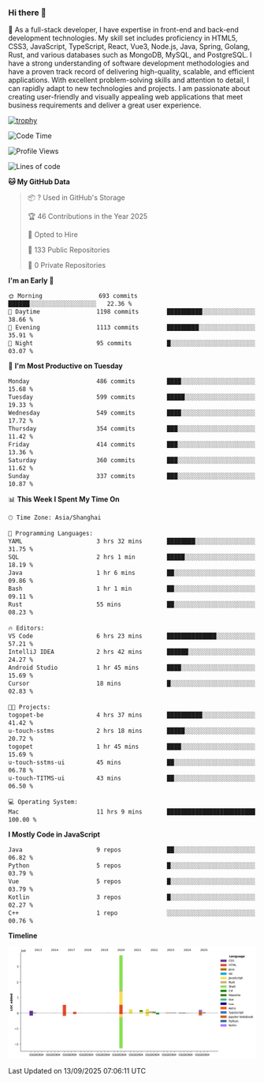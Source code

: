 ### Hi there 👋

🌱 As a full-stack developer, I have expertise in front-end and back-end development technologies. My skill set includes proficiency in HTML5, CSS3, JavaScript, TypeScript, React, Vue3, Node.js, Java, Spring, Golang, Rust, and various databases such as MongoDB, MySQL, and PostgreSQL. I have a strong understanding of software development methodologies and have a proven track record of delivering high-quality, scalable, and efficient applications. With excellent problem-solving skills and attention to detail, I can rapidly adapt to new technologies and projects. I am passionate about creating user-friendly and visually appealing web applications that meet business requirements and deliver a great user experience.

[![trophy](https://github-profile-trophy.vercel.app/?username=elton&rank=SECRET,SSS,SS,S,AAA,AA,A&theme=onedark&no-frame=true&margin-w=10)](https://github.com/ryo-ma/github-profile-trophy)

<!--START_SECTION:waka-->
![Code Time](http://img.shields.io/badge/Code%20Time-1%2C903%20hrs%2054%20mins-blue)

![Profile Views](http://img.shields.io/badge/Profile%20Views-0-blue)

![Lines of code](https://img.shields.io/badge/From%20Hello%20World%20I%27ve%20Written-5.9%20million%20lines%20of%20code-blue)

**🐱 My GitHub Data** 

> 📦 ? Used in GitHub's Storage 
 > 
> 🏆 46 Contributions in the Year 2025
 > 
> 💼 Opted to Hire
 > 
> 📜 133 Public Repositories 
 > 
> 🔑 0 Private Repositories 
 > 
**I'm an Early 🐤** 

```text
🌞 Morning                693 commits         ██████░░░░░░░░░░░░░░░░░░░   22.36 % 
🌆 Daytime                1198 commits        ██████████░░░░░░░░░░░░░░░   38.66 % 
🌃 Evening                1113 commits        █████████░░░░░░░░░░░░░░░░   35.91 % 
🌙 Night                  95 commits          █░░░░░░░░░░░░░░░░░░░░░░░░   03.07 % 
```
📅 **I'm Most Productive on Tuesday** 

```text
Monday                   486 commits         ████░░░░░░░░░░░░░░░░░░░░░   15.68 % 
Tuesday                  599 commits         █████░░░░░░░░░░░░░░░░░░░░   19.33 % 
Wednesday                549 commits         ████░░░░░░░░░░░░░░░░░░░░░   17.72 % 
Thursday                 354 commits         ███░░░░░░░░░░░░░░░░░░░░░░   11.42 % 
Friday                   414 commits         ███░░░░░░░░░░░░░░░░░░░░░░   13.36 % 
Saturday                 360 commits         ███░░░░░░░░░░░░░░░░░░░░░░   11.62 % 
Sunday                   337 commits         ███░░░░░░░░░░░░░░░░░░░░░░   10.87 % 
```


📊 **This Week I Spent My Time On** 

```text
🕑︎ Time Zone: Asia/Shanghai

💬 Programming Languages: 
YAML                     3 hrs 32 mins       ████████░░░░░░░░░░░░░░░░░   31.75 % 
SQL                      2 hrs 1 min         █████░░░░░░░░░░░░░░░░░░░░   18.19 % 
Java                     1 hr 6 mins         ██░░░░░░░░░░░░░░░░░░░░░░░   09.86 % 
Bash                     1 hr 1 min          ██░░░░░░░░░░░░░░░░░░░░░░░   09.11 % 
Rust                     55 mins             ██░░░░░░░░░░░░░░░░░░░░░░░   08.23 % 

🔥 Editors: 
VS Code                  6 hrs 23 mins       ██████████████░░░░░░░░░░░   57.21 % 
IntelliJ IDEA            2 hrs 42 mins       ██████░░░░░░░░░░░░░░░░░░░   24.27 % 
Android Studio           1 hr 45 mins        ████░░░░░░░░░░░░░░░░░░░░░   15.69 % 
Cursor                   18 mins             █░░░░░░░░░░░░░░░░░░░░░░░░   02.83 % 

🐱‍💻 Projects: 
togopet-be               4 hrs 37 mins       ██████████░░░░░░░░░░░░░░░   41.42 % 
u-touch-sstms            2 hrs 18 mins       █████░░░░░░░░░░░░░░░░░░░░   20.72 % 
togopet                  1 hr 45 mins        ████░░░░░░░░░░░░░░░░░░░░░   15.69 % 
u-touch-sstms-ui         45 mins             ██░░░░░░░░░░░░░░░░░░░░░░░   06.78 % 
u-touch-TITMS-ui         43 mins             ██░░░░░░░░░░░░░░░░░░░░░░░   06.50 % 

💻 Operating System: 
Mac                      11 hrs 9 mins       █████████████████████████   100.00 % 
```

**I Mostly Code in JavaScript** 

```text
Java                     9 repos             ██░░░░░░░░░░░░░░░░░░░░░░░   06.82 % 
Python                   5 repos             █░░░░░░░░░░░░░░░░░░░░░░░░   03.79 % 
Vue                      5 repos             █░░░░░░░░░░░░░░░░░░░░░░░░   03.79 % 
Kotlin                   3 repos             █░░░░░░░░░░░░░░░░░░░░░░░░   02.27 % 
C++                      1 repo              ░░░░░░░░░░░░░░░░░░░░░░░░░   00.76 % 
```



**Timeline**

![Lines of Code chart](https://raw.githubusercontent.com/elton/elton/main/assets/bar_graph.png)


 Last Updated on 13/09/2025 07:06:11 UTC
<!--END_SECTION:waka-->

<!--
**elton/elton** is a ✨ _special_ ✨ repository because its `README.md` (this file) appears on your GitHub profile.

Here are some ideas to get you started:

- 🔭 I’m currently working on ...
- 🌱 I’m currently learning ...
- 👯 I’m looking to collaborate on ...
- 🤔 I’m looking for help with ...
- 💬 Ask me about ...
- 📫 How to reach me: ...
- 😄 Pronouns: ...
- ⚡ Fun fact: ...
-->

